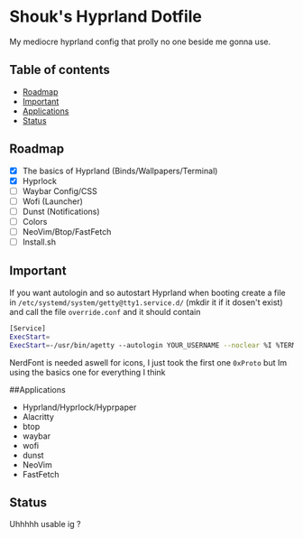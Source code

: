 # Shouk's Hyprland Dotfile
My mediocre hyprland config that prolly no one beside me gonna use.

## Table of contents
- [Roadmap](#Roadmap)
- [Important](#Important)
- [Applications](#Applications)
- [Status](#Status)

## Roadmap
- [x] The basics of Hyprland (Binds/Wallpapers/Terminal)
- [x] Hyprlock
- [ ] Waybar Config/CSS
- [ ] Wofi (Launcher)
- [ ] Dunst (Notifications)
- [ ] Colors
- [ ] NeoVim/Btop/FastFetch
- [ ] Install.sh

## Important
If you want autologin and so autostart Hyprland when booting create a file in `/etc/systemd/system/getty@tty1.service.d/` (mkdir it if it dosen't exist) and call the file `override.conf`
and it should contain

```bash
[Service]
ExecStart=
ExecStart=-/usr/bin/agetty --autologin YOUR_USERNAME --noclear %I %TERM
```

NerdFont is needed aswell for icons, I just took the first one `0xProto` but Im using the basics one for everything I think

##Applications
- Hyprland/Hyprlock/Hyprpaper
- Alacritty
- btop
- waybar
- wofi
- dunst
- NeoVim
- FastFetch

## Status
Uhhhhh usable ig ?
